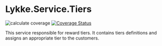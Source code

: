 # Lykke.Service.Tiers

![calculate coverage](https://github.com/OpenMAVN/MAVN.Service.Tiers/workflows/calculate%20coverage/badge.svg)
[![Coverage Status](https://coveralls.io/repos/github/OpenMAVN/MAVN.Service.Tiers/badge.svg?branch=master)](https://coveralls.io/github/OpenMAVN/MAVN.Service.Tiers?branch=master)

This service responsible for reward tiers. It contains tiers definitions and assigns an appropriate tier to the customers.
